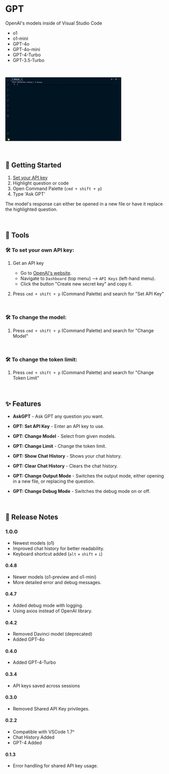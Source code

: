 # GPT

OpenAI's models inside of Visual Studio Code

<div id="models"></div>

- o1
- o1-mini
- GPT-4o
- GPT-4o-mini
- GPT-4-Turbo
- GPT-3.5-Turbo

<br>

![](https://raw.githubusercontent.com/silasnevstad/GPT-Extension-VSCode/main/demo.gif?raw=true)

<br>
<div id="getting-started"></div>

## 🚀 Getting Started
1. [Set your API key](#set-your-api-key)
2. Highlight question or code
3. Open Command Palette (```cmd + shift + p```)
4. Type 'Ask GPT'

The model's response can either be opened in a new file or have it replace the highlighted question.

<br>
<div id="instructions"></div>

## 📝 Tools

<div id="set-your-api-key"></div>

### 🛠 To set your own API key:

1. Get an API key
    - Go to [OpenAI's website](https://platform.openai.com).
    - Navigate to `Dashboard` (top menu) --> `API Keys` (left-hand menu).
    - Click the button "Create new secret key" and copy it.

2. Press ```cmd + shift + p``` (Command Palette) and search for "Set API Key"

<br>

### 🛠 To change the model: 

1. Press ```cmd + shift + p``` (Command Palette) and search for "Change Model"

<br>

### 🛠 To change the token limit:

1. Press ```cmd + shift + p``` (Command Palette) and search for "Change Token Limit"

<br>
<div id="features"></div>

## ✨️ Features

- **AskGPT** - Ask GPT any question you want.

- **GPT: Set API Key** - Enter an API key to use.

- **GPT: Change Model** - Select from given models.

- **GPT: Change Limit** - Change the token limit.

- **GPT: Show Chat History** - Shows your chat history.

- **GPT: Clear Chat History** - Clears the chat history.

- **GPT: Change Output Mode** - Switches the output mode, either opening in a new file, or replacing the question.

- **GPT: Change Debug Mode** - Switches the debug mode on or off.

<br>
<div id="release-notes"></div>

## 📒 Release Notes

### 1.0.0
- Newest models (o1)
- Improved chat history for better readability.
- Keyboard shortcut added (`alt` + `shift` + `i`)

#### 0.4.8
- Newer models (o1-preview and o1-mini)
- More detailed error and debug messages.

#### 0.4.7
- Added debug mode with logging.
- Using axios instead of OpenAI library.

#### 0.4.2
- Removed Davinci model (deprecated)
- Added GPT-4o

#### 0.4.0
- Added GPT-4-Turbo

#### 0.3.4
- API keys saved across sessions

#### 0.3.0
- Removed Shared API Key privileges.

#### 0.2.2
- Compatible with VSCode 1.7^
- Chat History Added
- GPT-4 Added

#### 0.1.3
- Error handling for shared API key usage.